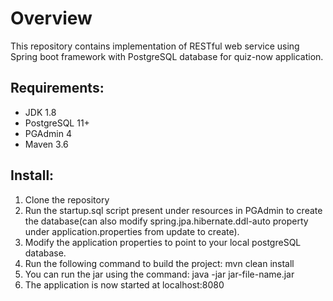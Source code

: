 # Overview

This repository contains implementation of RESTful web service using Spring boot framework with PostgreSQL database for quiz-now application.

## Requirements:
- JDK 1.8
- PostgreSQL 11+
- PGAdmin 4
- Maven 3.6

## Install:
1. Clone the repository
2. Run the startup.sql script present under resources in PGAdmin to create the database(can also modify spring.jpa.hibernate.ddl-auto property under application.properties from update to create).
3. Modify the application properties to point to your local postgreSQL database.
4. Run the following command to build the project:
mvn clean install
5. You can run the jar using the command: 
java -jar jar-file-name.jar
6. The application is now started at localhost:8080
